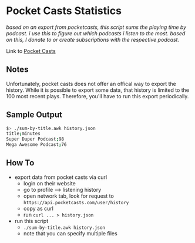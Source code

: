 # Pocket Casts Statistics
*based on an export from pocketcasts, this script sums the playing time by podcast. i use this to figure out which podcasts i listen to the most. based on this, I donate to or create subscriptions with the respective podcast.*


Link to [Pocket Casts](https://www.pocketcasts.com/)

## Notes
Unfortunately, pocket casts does not offer an offical way to export the history. While it is possible to export some data, that history is limited to the 100 most recent plays. Therefore, you'll have to run this export periodically.

## Sample Output
```bash
$> ./sum-by-title.awk history.json 
title;minutes
Super Duper Podcast;98
Mega Awesome Podcast;76
```

## How To
- export data from pocket casts via curl
  - login on their website
  - go to profile --> listening history
  - open network tab, look for request to `https://api.pocketcasts.com/user/history`
  - copy as curl
  - run `curl ... > history.json`
- run this script
  - `./sum-by-title.awk history.json`
  - note that you can specify multiple files
